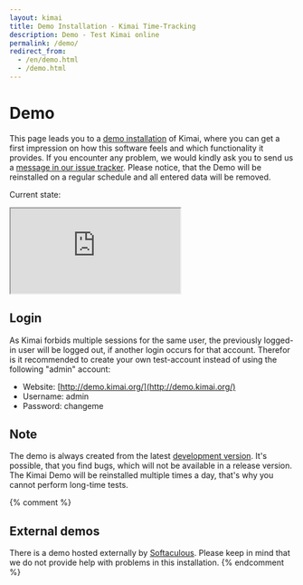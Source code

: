 ```yaml
---
layout: kimai
title: Demo Installation - Kimai Time-Tracking
description: Demo - Test Kimai online
permalink: /demo/
redirect_from:
  - /en/demo.html
  - /demo.html
---
```


# Demo

This page leads you to a [demo installation](http://demo.kimai.org/) of Kimai, where you can get a first
impression on how this software feels and which functionality it provides.
If you encounter any problem, we would kindly ask you to send us a [message in our issue tracker]({{site.issues_url}}).
Please notice, that the Demo will be reinstalled on a regular schedule and all entered data will be removed.

Current state:

<iframe class="demoframe" src="http://demo.kimai.org/status.php"></iframe>

## Login

As Kimai forbids multiple sessions for the same user, the previously logged-in user will be logged out, if another
login occurs for that  account. Therefor is it recommended to create your own test-account instead of using the
following "admin" account:

*   Website: [http://demo.kimai.org/](http://demo.kimai.org/)
*   Username: admin
*   Password:&nbsp;changeme

## Note

The demo is always created from the latest [development version]({{site.docu_url}}developer/index.html).
It's possible, that you find bugs, which will not be available in a release version.
The Kimai Demo will be reinstalled multiple times a day, that's why you cannot perform long-time tests.

{% comment %}
## External demos

There is a demo hosted externally by [Softaculous](http://www.softaculous.com/softaculous/demos/Kimai/). 
Please keep in mind that we do not provide help with problems in this installation. 
{% endcomment %}
